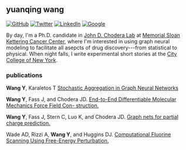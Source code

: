## yuanqing wang

[![GitHub](https://img.shields.io/badge/yuanqing_wang-%23121011.svg?style=for-the-badge&logo=github&logoColor=white)](https://github.com/yuanqing-wang/)
[![Twitter](https://img.shields.io/badge/yuanqingwang-%231DA1F2.svg?style=for-the-badge&logo=Twitter&logoColor=white)](https://twitter.com/yuanqingwang)
[![LinkedIn](https://img.shields.io/badge/YuanqingWang-%230077B5.svg?style=for-the-badge&logo=linkedin&logoColor=white)](https://www.linkedin.com/in/yuanqing-wang/)
[![Google](https://img.shields.io/badge/Yuanqing_Wang-4285F4?style=for-the-badge&logo=google&logoColor=white)](https://scholar.google.com/citations?user=Njp5EY4AAAAJ&hl=en)

By day, I'm a Ph.D. candidate in [John D. Chodera Lab](http://choderalab.org) at [Memorial Sloan Kettering Cancer Center](http://mskcc.org), where I'm interested in using graph neural modeling to facilitate all asepcts of drug discovery---from statistical to physical. When night falls, I write experimental short stories at the [City College of New York](http://ccny.cuny.edu). 

### publications

**Wang Y**, Karaletos T [Stochastic Aggregation in Graph Neural Networks](https://arxiv.org/abs/2102.12648)

**Wang Y**, Fass J, and Chodera JD. [End-to-End Differentiable Molecular Mechanics Force Field Con-
struction.](https://arxiv.org/abs/2010.01196)

**Wang Y**, Fass J, Stern C, Luo K, and Chodera JD. [Graph nets for partial charge prediction.](https://arxiv.org/abs/1909.07903)

Wade AD, Rizzi A, **Wang Y**, and Huggins DJ. [Computational Fluorine Scanning Using Free-Energy Perturbation.](https://pubs.acs.org/doi/10.1021/acs.jcim.9b00228)






